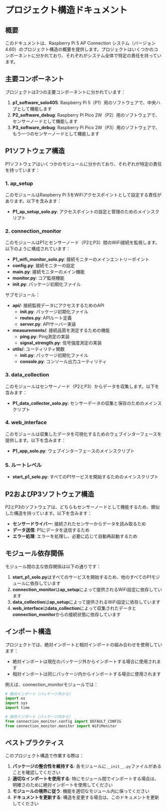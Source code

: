 # プロジェクト構造ドキュメント

## 概要

このドキュメントは、Raspberry Pi 5 AP Connection システム（バージョン4.60）のプロジェクト構造の概要を提供します。プロジェクトはいくつかのコンポーネントに分かれており、それぞれがシステム全体で特定の責任を持っています。

## 主要コンポーネント

プロジェクトは3つの主要コンポーネントに分かれています：

1. **p1_software_solo405**: Raspberry Pi 5（P1）用のソフトウェアで、中央ハブとして機能します
2. **P2_software_debug**: Raspberry Pi Pico 2W（P2）用のソフトウェアで、センサーノードとして機能します
3. **P3_software_debug**: Raspberry Pi Pico 2W（P3）用のソフトウェアで、もう一つのセンサーノードとして機能します

## P1ソフトウェア構造

P1ソフトウェアはいくつかのモジュールに分かれており、それぞれが特定の責任を持っています：

### 1. ap_setup

このモジュールはRaspberry Pi 5をWiFiアクセスポイントとして設定する責任があります。以下を含みます：

- **P1_ap_setup_solo.py**: アクセスポイントの設定と管理のためのメインスクリプト

### 2. connection_monitor

このモジュールはP1とセンサーノード（P2とP3）間のWiFi接続を監視します。以下のように構成されています：

- **P1_wifi_monitor_solo.py**: 接続モニターのメインエントリーポイント
- **config.py**: 接続モニターの設定
- **main.py**: 接続モニターのメイン機能
- **monitor.py**: コア監視機能
- **__init__.py**: パッケージ初期化ファイル

サブモジュール：
- **api/**: 接続監視データにアクセスするためのAPI
  - **__init__.py**: パッケージ初期化ファイル
  - **routes.py**: APIルート定義
  - **server.py**: APIサーバー実装
- **measurements/**: 接続品質を測定するための機能
  - **ping.py**: Ping測定の実装
  - **signal_strength.py**: 信号強度測定の実装
- **utils/**: ユーティリティ関数
  - **__init__.py**: パッケージ初期化ファイル
  - **console.py**: コンソール出力ユーティリティ

### 3. data_collection

このモジュールはセンサーノード（P2とP3）からデータを収集します。以下を含みます：

- **P1_data_collector_solo.py**: センサーデータの収集と保存のためのメインスクリプト

### 4. web_interface

このモジュールは収集したデータを可視化するためのウェブインターフェースを提供します。以下を含みます：

- **P1_app_solo.py**: ウェブインターフェースのメインスクリプト

### 5. ルートレベル

- **start_p1_solo.py**: すべてのP1サービスを開始するためのメインスクリプト

## P2およびP3ソフトウェア構造

P2とP3のソフトウェアは、どちらもセンサーノードとして機能するため、類似した構造を持っています。以下を含みます：

- **センサードライバー**: 接続されたセンサーからデータを読み取るため
- **データ送信**: P1にデータを送信するため
- **エラー処理**: エラーを処理し、必要に応じて自動再起動するため

## モジュール依存関係

モジュール間の主な依存関係は以下の通りです：

1. **start_p1_solo.py**はすべてのサービスを開始するため、他のすべてのP1モジュールに依存しています
2. **connection_monitor**は**ap_setup**によって提供されるWiFi設定に依存しています
3. **data_collection**は**ap_setup**によって提供されるWiFi設定に依存しています
4. **web_interface**は**data_collection**によって収集されたデータと**connection_monitor**からの接続状態に依存しています

## インポート構造

プロジェクトでは、絶対インポートと相対インポートの組み合わせを使用しています：

- 絶対インポートは現在のパッケージ外からインポートする場合に使用されます
- 相対インポートは同じパッケージ内からインポートする場合に使用されます

例えば、connection_monitorモジュールでは：

```python
# 絶対インポート（パッケージ外から）
import os
import sys
import time

# 相対インポート（パッケージ内から）
from connection_monitor.config import DEFAULT_CONFIG
from connection_monitor.monitor import WiFiMonitor
```

## ベストプラクティス

このプロジェクト構造で作業する際は：

1. **パッケージの整合性を維持する**: 各モジュールに`__init__.py`ファイルがあることを確認してください
2. **適切なインポートを使用する**: 特にモジュール間でインポートする場合は、明確さのために絶対インポートを使用してください
3. **モジュールの境界に従う**: 機能を適切なモジュール内に保ってください
4. **ドキュメントを更新する**: 構造を変更する場合は、このドキュメントを更新してください